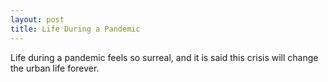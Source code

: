 ```yaml
---
layout: post
title: Life During a Pandemic
---
```


Life during a pandemic feels so surreal, and it is said this crisis will change the urban life forever.